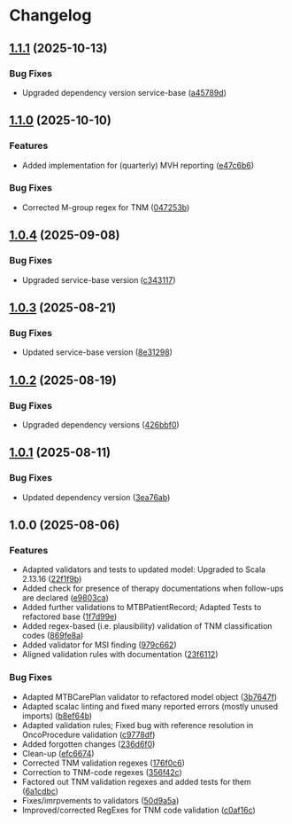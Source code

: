# Changelog

## [1.1.1](https://github.com/dnpm-dip/mtb-validation-service/compare/v1.1.0...v1.1.1) (2025-10-13)


### Bug Fixes

* Upgraded dependency version service-base ([a45789d](https://github.com/dnpm-dip/mtb-validation-service/commit/a45789da505dd362cdbbe48fb590777b8e2f0fc5))

## [1.1.0](https://github.com/dnpm-dip/mtb-validation-service/compare/v1.0.4...v1.1.0) (2025-10-10)


### Features

* Added implementation for (quarterly) MVH reporting ([e47c6b6](https://github.com/dnpm-dip/mtb-validation-service/commit/e47c6b6eaac900b3409f146f3450e616cdc4bd3e))


### Bug Fixes

* Corrected M-group regex for TNM ([047253b](https://github.com/dnpm-dip/mtb-validation-service/commit/047253b27e8972dddc97e6f9da61c2661f29ace8))

## [1.0.4](https://github.com/dnpm-dip/mtb-validation-service/compare/v1.0.3...v1.0.4) (2025-09-08)


### Bug Fixes

* Upgraded service-base version ([c343117](https://github.com/dnpm-dip/mtb-validation-service/commit/c34311741105c4311659d79feec0424dfc3e4457))

## [1.0.3](https://github.com/dnpm-dip/mtb-validation-service/compare/v1.0.2...v1.0.3) (2025-08-21)


### Bug Fixes

* Updated service-base version ([8e31298](https://github.com/dnpm-dip/mtb-validation-service/commit/8e31298516ed94892e731b83ca120b5fd1076a6c))

## [1.0.2](https://github.com/dnpm-dip/mtb-validation-service/compare/v1.0.1...v1.0.2) (2025-08-19)


### Bug Fixes

* Upgraded dependency versions ([426bbf0](https://github.com/dnpm-dip/mtb-validation-service/commit/426bbf09e549db419d00fb944a95d8602e74d1e0))

## [1.0.1](https://github.com/dnpm-dip/mtb-validation-service/compare/v1.0.0...v1.0.1) (2025-08-11)


### Bug Fixes

* Updated dependency version ([3ea76ab](https://github.com/dnpm-dip/mtb-validation-service/commit/3ea76ab6bb8977009364e9f46252de411adf654b))

## 1.0.0 (2025-08-06)


### Features

* Adapted validators and tests to updated model: Upgraded to Scala 2.13.16 ([22f1f9b](https://github.com/dnpm-dip/mtb-validation-service/commit/22f1f9b29f0fa25799830c38d25c263c25856421))
* Added check for presence of therapy documentations when follow-ups are declared ([e9803ca](https://github.com/dnpm-dip/mtb-validation-service/commit/e9803ca701de3485598ecee435cc198a5c5b971e))
* Added further validations to MTBPatientRecord; Adapted Tests to refactored base ([1f7d99e](https://github.com/dnpm-dip/mtb-validation-service/commit/1f7d99eabd85156ba77e69ad387a1b0d56e0b16b))
* Added regex-based (i.e. plausibility) validation of TNM classification codes ([869fe8a](https://github.com/dnpm-dip/mtb-validation-service/commit/869fe8aea5a32150ded4f24223827cde6c0323ed))
* Added validator for MSI finding ([979c662](https://github.com/dnpm-dip/mtb-validation-service/commit/979c662582b767bc19c507d6b3885ba204ef4556))
* Aligned validation rules with documentation ([23f6112](https://github.com/dnpm-dip/mtb-validation-service/commit/23f6112d54f27687998477d4c0f5b7da8a166a9f))


### Bug Fixes

* Adapted MTBCarePlan validator to refactored model object ([3b7647f](https://github.com/dnpm-dip/mtb-validation-service/commit/3b7647fcf0f6189c3bb90fc6259da5771d8de8f3))
* Adapted scalac linting and fixed many reported errors (mostly unused imports) ([b8ef64b](https://github.com/dnpm-dip/mtb-validation-service/commit/b8ef64bf0d50ca83490a340dc13b6b2e06dd046b))
* Adapted validation rules; Fixed bug with reference resolution in OncoProcedure validation ([c9778df](https://github.com/dnpm-dip/mtb-validation-service/commit/c9778dfa92d29b5a95f168dfc845ee378a3b79c2))
* Added forgotten changes ([236d6f0](https://github.com/dnpm-dip/mtb-validation-service/commit/236d6f087a6cd91a018514e414558beec477c7a5))
* Clean-up ([efc6674](https://github.com/dnpm-dip/mtb-validation-service/commit/efc66747328777bab325f1a8358837f6512f2d98))
* Corrected TNM validation regexes ([176f0c6](https://github.com/dnpm-dip/mtb-validation-service/commit/176f0c6b1b1d8b87eef3fa4c5a93abbad96ccd36))
* Correction to TNM-code regexes ([356f42c](https://github.com/dnpm-dip/mtb-validation-service/commit/356f42c11f1713e93267119538e6914f63eaaac0))
* Factored out TNM validation regexes and added tests for them ([6a1cdbc](https://github.com/dnpm-dip/mtb-validation-service/commit/6a1cdbc30fd325a9cb08cb370cb47cdc64c82460))
* Fixes/imrpvements to validators ([50d9a5a](https://github.com/dnpm-dip/mtb-validation-service/commit/50d9a5a5e8f14655db6bb5f866e6a6637188ab21))
* Improved/corrected RegExes for TNM code validation ([c0af16c](https://github.com/dnpm-dip/mtb-validation-service/commit/c0af16c1ebe8a878aa8d19c7e54e3ab5519426cd))
